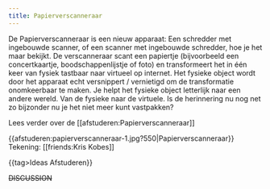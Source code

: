 ```yaml
---
title: Papierverscanneraar
---
```

De Papierverscanneraar is een nieuw apparaat: Een schredder met ingebouwde scanner, of een scanner met ingebouwde schredder, hoe je het maar bekijkt. De verscanneraar scant een papiertje (bijvoorbeeld een concertkaartje, boodschappenlijstje of foto) en transformeert het in één keer van fysiek tastbaar naar virtueel op internet. Het fysieke object wordt door het apparaat echt versnippert / vernietigd om de transformatie onomkeerbaar te maken. Je helpt het fysieke object letterlijk naar een andere wereld. Van de fysieke naar de virtuele. Is de herinnering nu nog net zo bijzonder nu je het niet meer kunt vastpakken?
 
Lees verder over de [[afstuderen:Papierverscanneraar]]

{{afstuderen:papierverscanneraar-1.jpg?550|Papierverscanneraar}}
Tekening: [[friends:Kris Kobes]]

{{tag>Ideas Afstuderen}}

~~DISCUSSION~~
